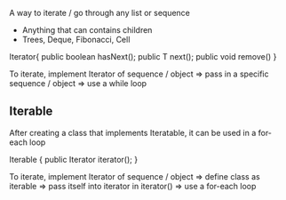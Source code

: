 A way to iterate / go through any list or sequence
- Anything that can contains children
- Trees, Deque, Fibonacci, Cell

Iterator<T>{
	public boolean hasNext();
	public T next();
	public void remove()
}

To iterate, implement Iterator of sequence / object => pass in a specific sequence / object => use a while loop

## Iterable
After creating a class that implements Iteratable<T>, it can be used in a for-each loop

Iterable<T> {
	public Iterator<T> iterator();
}

To iterate, implement Iterator of sequence / object => define class as iterable => pass itself into iterator in iterator() => use a for-each loop